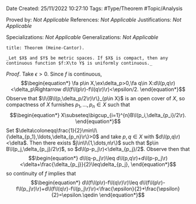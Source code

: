 <div class="topSpace"></div>

Date Created: 25/11/2022 10:27:10
Tags: #Type/Theorem #Topic/Analysis

Proved by: _Not Applicable_
References: _Not Applicable_
Justifications: _Not Applicable_

Specializations: _Not Applicable_
Generalizations: _Not Applicable_

``` ad-Theorem
title: Theorem (Heine-Cantor).

_Let $X$ and $Y$ be metric spaces. If $X$ is compact, then any continuous function $f:X\to Y$ is uniformly continuous._

```

_Proof_. Take $\epsilon>0$. Since $f$ is continuous,
$$\begin{equation*}
    \fa p\in X,\ex\delta_p>0,\fa q\in X:d\l(p,q\r)<\delta_p\Rightarrow d\l(f\l(p\r)-f\l(q\r)\r)<\epsilon/2.
\end{equation*}$$
Observe that $\l\{B\l(p,\delta_p/2\r)\r\}_{p\in X}$ is an open cover of $X$, so compactness of $X$ furnishes $p_1,\ldots,p_n\in X$ such that
$$\begin{equation*}
    X\subseteq\bigcup_{i=1}^{n}B\l(p_i,\delta_{p_i}/2\r).
\end{equation*}$$
Set $\delta\coloneqq\frac{1}{2}\min\l\{\delta_{p_1},\ldots,\delta_{p_n}\r\}>0$ and take $p,q\in X$ with $d\l(p,q\r)<\delta$. Then there exists $j\in\l\{1,\dots,n\r\}$ such that $p\in B\l(p_j,\delta_{p_j}/2\r)$, so $d\l(p-p_j\r)<\delta_{p_j}/2$. Observe then that
$$\begin{equation*}
    d\l(q-p_j\r)\leq d\l(p,q\r)+d\l(p-p_j\r)<\delta+\frac{\delta_{p_j}}{2}\leq\delta_{p_j},
\end{equation*}$$
so continuity of $f$ implies that
$$\begin{equation*}
    d\l(f\l(p\r)-f\l(q\r)\r)\leq d\l(f\l(p\r)-f\l(p_j\r)\r)+d\l(f\l(q\r)-f\l(p_j\r)\r)<\frac{\epsilon}{2}+\frac{\epsilon}{2}=\epsilon.\qedin
\end{equation*}$$
